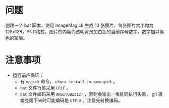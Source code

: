 # 问题

创建一个 bat 脚本，使用 ImageMagick 生成 10 张图片，每张图片大小均为 128x128，PNG格式，图片的内容为透明背景加白色的当前序号数字，数字加以黑色的轮廓。

# 注意事项

- 运行前应保证：
  - 有 `magick` 命令， `choco install imagemagick` 。
  - `bat` 文件行尾采用 `CRLF` 。
  - `bat` 文件编码采用 `ANSI(GB2312)` ，否则会输出一堆乱码执行失败， git 直接克隆下来时可能编码是 `UTF-8` ，注意先转换编码。
